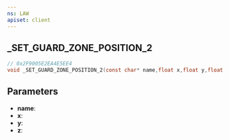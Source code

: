 ```yaml
---
ns: LAW
apiset: client
---
```

## _SET_GUARD_ZONE_POSITION_2

```c
// 0x2F9005E2EA4E5EE4
void _SET_GUARD_ZONE_POSITION_2(const char* name,float x,float y,float z);
```


## Parameters
* **name**:
* **x**:
* **y**:
* **z**:



